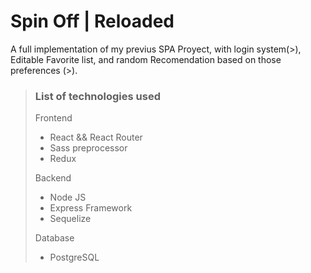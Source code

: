 # Spin Off | Reloaded
A full implementation of my previus SPA Proyect, with login system(>), Editable Favorite list, and random Recomendation based on those preferences (>).

>
>### List of technologies used
> Frontend
> - React && React Router
> - Sass preprocessor
> - Redux
>
> Backend
> - Node JS
> - Express Framework
> - Sequelize
> 
> Database
> - PostgreSQL
>